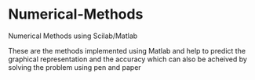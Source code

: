 # Numerical-Methods
Numerical Methods using Scilab/Matlab

These  are the methods implemented using Matlab and help to predict the graphical representation and the accuracy
which can also be acheived by solving the problem using pen and paper
